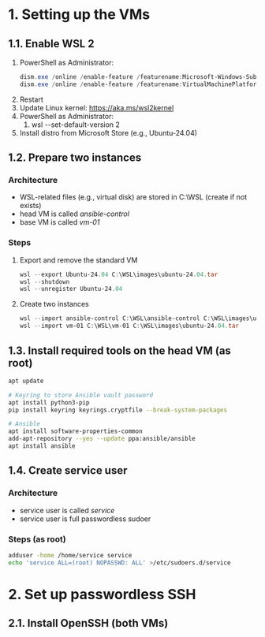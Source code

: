 # 1. Setting up the VMs
## 1.1. Enable WSL 2
1. PowerShell as Administrator:
    ```powershell
    dism.exe /online /enable-feature /featurename:Microsoft-Windows-Subsystem-Linux /all /norestart
    dism.exe /online /enable-feature /featurename:VirtualMachinePlatform /all /norestart
    ```
2. Restart
3. Update Linux kernel: https://aka.ms/wsl2kernel
4. PowerShell as Administrator:
    1. wsl --set-default-version 2
5. Install distro from Microsoft Store (e.g., Ubuntu-24.04)

## 1.2. Prepare two instances
### Architecture
- WSL-related files (e.g., virtual disk) are stored in C:\WSL (create if not exists)
- head VM is called _ansible-control_
- base VM is called _vm-01_

### Steps
1. Export and remove the standard VM
    ```powershell
    wsl --export Ubuntu-24.04 C:\WSL\images\ubuntu-24.04.tar
    wsl --shutdown
    wsl --unregister Ubuntu-24.04
    ```
2. Create two instances
    ```powershell
    wsl --import ansible-control C:\WSL\ansible-control C:\WSL\images\ubuntu-24.04.tar
    wsl --import vm-01 C:\WSL\vm-01 C:\WSL\images\ubuntu-24.04.tar
    ```

## 1.3. Install required tools on the head VM (as root)
```bash
apt update

# Keyring to store Ansible vault password
apt install python3-pip
pip install keyring keyrings.cryptfile --break-system-packages

# Ansible
apt install software-properties-common
add-apt-repository --yes --update ppa:ansible/ansible
apt install ansible
```

## 1.4. Create service user
### Architecture
- service user is called _service_
- service user is full passwordless sudoer

### Steps (as root)
```bash
adduser -home /home/service service
echo 'service ALL=(root) NOPASSWD: ALL' >/etc/sudoers.d/service
```

# 2. Set up passwordless SSH
## 2.1. Install OpenSSH (both VMs)
